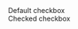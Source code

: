 ﻿<div Class="@BS.Form_Check">
    <BSInputCheckbox CheckedValue="@("nc")" Value="@("")" />
    <BSLabel IsCheckLabel="true">Default checkbox</BSLabel>
</div>
<div Class="@BS.Form_Check">
    <BSInputCheckbox CheckedValue="@("")" Value="@("")" />
    <BSLabel IsCheckLabel="true">Checked checkbox</BSLabel>
</div>